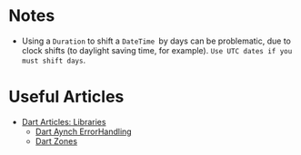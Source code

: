 # Notes
- Using a `Duration` to shift a `DateTime `by days can be problematic, due to clock shifts (to daylight saving time, for example). `Use UTC dates if you must shift days`.


# Useful Articles 
- [Dart Articles: Libraries](https://www.dartlang.org/articles/libraries)
  - [Dart Aynch ErrorHandling](https://www.dartlang.org/guides/libraries/futures-error-handling)
  - [Dart Zones](https://www.dartlang.org/articles/libraries/zones)
